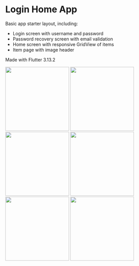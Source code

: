 # Login Home App
Basic app starter layout, including:
- Login screen with username and password
- Password recovery screen with email validation
- Home screen with responsive GridView of items
- Item page with image header

Made with Flutter 3.13.2

<img src="(https://raw.githubusercontent.com/wendellavila/login_home_flutter/main/screenshots/screen_1.png" width="200"/>
<img src="(https://raw.githubusercontent.com/wendellavila/login_home_flutter/main/screenshots/screen_2.png" width="200"/>
<img src="(https://raw.githubusercontent.com/wendellavila/login_home_flutter/main/screenshots/screen_3.png" width="200"/>
<img src="(https://raw.githubusercontent.com/wendellavila/login_home_flutter/main/screenshots/screen_4.png" width="200"/>
<img src="(https://raw.githubusercontent.com/wendellavila/login_home_flutter/main/screenshots/screen_5.png" width="200"/>
<img src="(https://raw.githubusercontent.com/wendellavila/login_home_flutter/main/screenshots/screen_6.png" width="200"/>